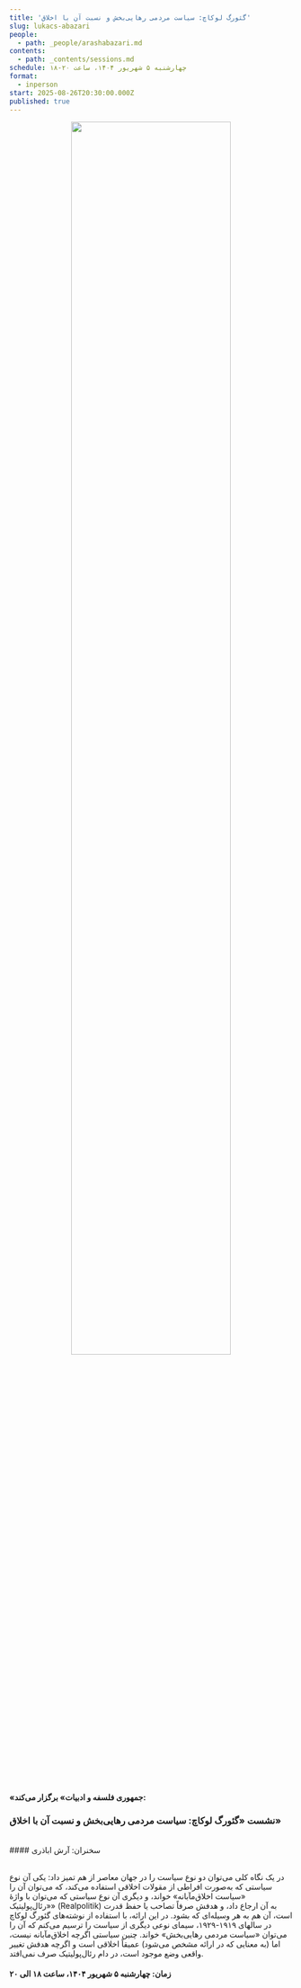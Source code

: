 ```yaml
---
title: 'گئورگ لوکاچ: سیاست مردمی رهایی‌بخش و نسبت آن با اخلاق'
slug: lukacs-abazari
people:
  - path: _people/arashabazari.md
contents:
  - path: _contents/sessions.md
schedule: چهارشنبه ۵ شهریور ۱۴۰۴، ساعت ۲۰-۱۸
format:
  - inperson
start: 2025-08-26T20:30:00.000Z
published: true
---
```



<center>
<img 
       src="https://assets.tina.io/b6b0cb5c-4b1b-43f4-9bea-8d6867c09320/academy/sessions/Poster2.jpg" 
       alt =" "
       style="width: 75%; height:75%;" />
</center>
<br><br>

**«جمهوری فلسفه و ادبیات» برگزار می‌کند:**

### نشست «گئورگ لوکاچ: سیاست مردمی رهایی‌بخش و نسبت آن با اخلاق»


<br>
#### سخنران: آرش اباذری
<br><br>

 در یک نگاه کلی می‌توان دو نوع سیاست‌ را در جهان معاصر از هم تمیز داد: یکی آن نوع سیاستی که به‌صورت افراطی از مقولات اخلاقی استفاده می‌کند، که می‌توان آن را «سیاست‌ اخلاق‌مآبانه» خواند، و دیگری آن نوع سیاستی که می‌توان با واژهٔ «رئال‌پولیتیک» (Realpolitik) به آن ارجاع داد، و هدفش صرفاً تصاحب یا حفظ قدرت است، آن هم به هر وسیله‌ای که بشود. در این ارائه، با استفاده از نوشته‌های گئورگ لوکاچ در سالهای ۱۹۱۹-۱۹۲۹، سیمای نوعی دیگری از سیاست‌ را ترسیم می‌کنم که آن را می‌توان «سیاست مردمی رهایی‌بخش» خواند. چنین سیاستی اگرچه اخلاق‌مآبانه نیست، اما (به معنایی که در ارائه مشخص می‌شود) عمیقاً اخلاقی است و اگرچه هدفش تغییر واقعی وضع موجود است، در دام رئال‌پولیتیک صرف نمی‌افتد.

#### زمان: چهارشنبه ۵ شهریور ۱۴۰۴، ساعت ۱۸ الی ۲۰

